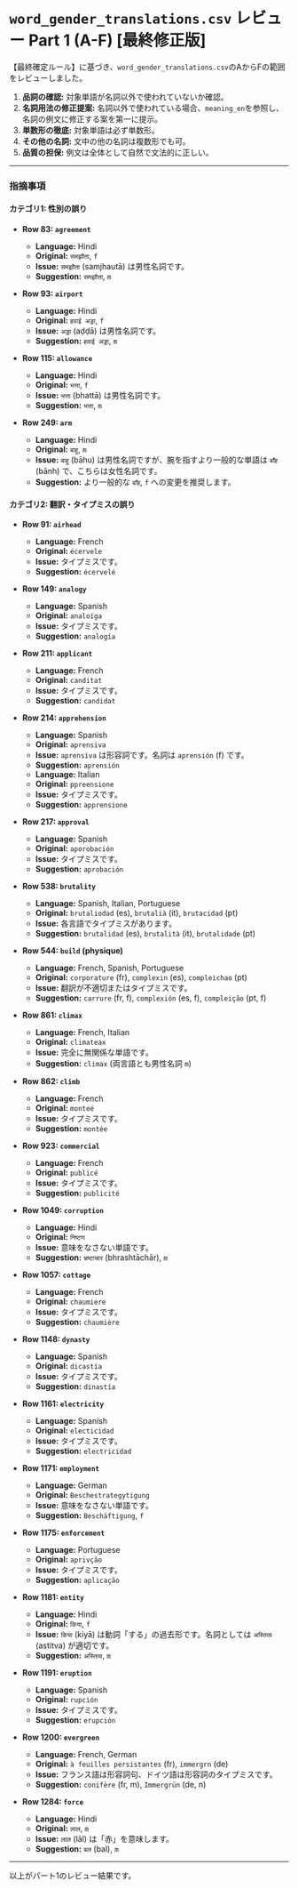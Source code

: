 # `word_gender_translations.csv` レビュー Part 1 (A-F) [最終修正版]

【最終確定ルール】に基づき、`word_gender_translations.csv`のAからFの範囲をレビューしました。

1.  **品詞の確認:** 対象単語が名詞以外で使われていないか確認。
2.  **名詞用法の修正提案:** 名詞以外で使われている場合、`meaning_en`を参照し、名詞の例文に修正する案を第一に提示。
3.  **単数形の徹底:** 対象単語は必ず単数形。
4.  **その他の名詞:** 文中の他の名詞は複数形でも可。
5.  **品質の担保:** 例文は全体として自然で文法的に正しい。

---

### 指摘事項

#### カテゴリ1: 性別の誤り

- **Row 83: `agreement`**
  - **Language:** Hindi
  - **Original:** `समझौता`, `f`
  - **Issue:** `समझौता` (samjhautā) は男性名詞です。
  - **Suggestion:** `समझौता`, `m`

- **Row 93: `airport`**
  - **Language:** Hindi
  - **Original:** `हवाई अड्डा`, `f`
  - **Issue:** `अड्डा` (aḍḍā) は男性名詞です。
  - **Suggestion:** `हवाई अड्डा`, `m`

- **Row 115: `allowance`**
  - **Language:** Hindi
  - **Original:** `भत्ता`, `f`
  - **Issue:** `भत्ता` (bhattā) は男性名詞です。
  - **Suggestion:** `भत्ता`, `m`

- **Row 249: `arm`**
  - **Language:** Hindi
  - **Original:** `बाहु`, `m`
  - **Issue:** `बाहु` (bāhu) は男性名詞ですが、腕を指すより一般的な単語は `बाँह` (bānh) で、こちらは女性名詞です。
  - **Suggestion:** より一般的な `बाँह`, `f` への変更を推奨します。

#### カテゴリ2: 翻訳・タイプミスの誤り

- **Row 91: `airhead`**
  - **Language:** French
  - **Original:** `écervele`
  - **Issue:** タイプミスです。
  - **Suggestion:** `écervelé`

- **Row 149: `analogy`**
  - **Language:** Spanish
  - **Original:** `analoíga`
  - **Issue:** タイプミスです。
  - **Suggestion:** `analogía`

- **Row 211: `applicant`**
  - **Language:** French
  - **Original:** `canditat`
  - **Issue:** タイプミスです。
  - **Suggestion:** `candidat`

- **Row 214: `apprehension`**
  - **Language:** Spanish
  - **Original:** `aprensiva`
  - **Issue:** `aprensiva` は形容詞です。名詞は `aprensión` (f) です。
  - **Suggestion:** `aprensión`
  - **Language:** Italian
  - **Original:** `ppreensione`
  - **Issue:** タイプミスです。
  - **Suggestion:** `apprensione`

- **Row 217: `approval`**
  - **Language:** Spanish
  - **Original:** `aporobación`
  - **Issue:** タイプミスです。
  - **Suggestion:** `aprobación`

- **Row 538: `brutality`**
  - **Language:** Spanish, Italian, Portuguese
  - **Original:** `brutaliodad` (es), `brutalià` (it), `brutacidad` (pt)
  - **Issue:** 各言語でタイプミスがあります。
  - **Suggestion:** `brutalidad` (es), `brutalità` (it), `brutalidade` (pt)

- **Row 544: `build` (physique)**
  - **Language:** French, Spanish, Portuguese
  - **Original:** `corporature` (fr), `complexin` (es), `compleichao` (pt)
  - **Issue:** 翻訳が不適切またはタイプミスです。
  - **Suggestion:** `carrure` (fr, f), `complexión` (es, f), `compleição` (pt, f)

- **Row 861: `climax`**
  - **Language:** French, Italian
  - **Original:** `climateax`
  - **Issue:** 完全に無関係な単語です。
  - **Suggestion:** `climax` (両言語とも男性名詞 `m`)

- **Row 862: `climb`**
  - **Language:** French
  - **Original:** `monteé`
  - **Issue:** タイプミスです。
  - **Suggestion:** `montée`

- **Row 923: `commercial`**
  - **Language:** French
  - **Original:** `publicé`
  - **Issue:** タイプミスです。
  - **Suggestion:** `publicité`

- **Row 1049: `corruption`**
  - **Language:** Hindi
  - **Original:** `निष्टण`
  - **Issue:** 意味をなさない単語です。
  - **Suggestion:** `भ्रष्टाचार` (bhrashtāchār), `m`

- **Row 1057: `cottage`**
  - **Language:** French
  - **Original:** `chaumiere`
  - **Issue:** タイプミスです。
  - **Suggestion:** `chaumière`

- **Row 1148: `dynasty`**
  - **Language:** Spanish
  - **Original:** `dicastía`
  - **Issue:** タイプミスです。
  - **Suggestion:** `dinastía`

- **Row 1161: `electricity`**
  - **Language:** Spanish
  - **Original:** `electicidad`
  - **Issue:** タイプミスです。
  - **Suggestion:** `electricidad`

- **Row 1171: `employment`**
  - **Language:** German
  - **Original:** `Beschestrategytigung`
  - **Issue:** 意味をなさない単語です。
  - **Suggestion:** `Beschäftigung`, `f`

- **Row 1175: `enforcement`**
  - **Language:** Portuguese
  - **Original:** `aprivção`
  - **Issue:** タイプミスです。
  - **Suggestion:** `aplicação`

- **Row 1181: `entity`**
  - **Language:** Hindi
  - **Original:** `किया`, `f`
  - **Issue:** `किया` (kiyā) は動詞「する」の過去形です。名詞としては `अस्तित्व` (astitva) が適切です。
  - **Suggestion:** `अस्तित्व`, `m`

- **Row 1191: `eruption`**
  - **Language:** Spanish
  - **Original:** `rupción`
  - **Issue:** タイプミスです。
  - **Suggestion:** `erupción`

- **Row 1200: `evergreen`**
  - **Language:** French, German
  - **Original:** `à feuilles persistantes` (fr), `immergrn` (de)
  - **Issue:** フランス語は形容詞句、ドイツ語は形容詞のタイプミスです。
  - **Suggestion:** `conifère` (fr, m), `Immergrün` (de, n)

- **Row 1284: `force`**
  - **Language:** Hindi
  - **Original:** `लाल`, `m`
  - **Issue:** `लाल` (lāl) は「赤」を意味します。
  - **Suggestion:** `बल` (bal), `m`

---

以上がパート1のレビュー結果です。
